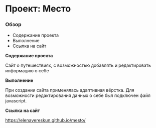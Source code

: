 # Проект: Место

### Обзор

* Содержание проекта
* Выполнение
* Ссылка на сайт

**Содержание проекта**

Сайт о путешествиях, с возможностью добавлять и редактировать информацию о себе 

**Выполнение**

При создании сайта применялась адаптивная вёрстка. Для возможности редактирования данных о себе был подключен файл javascript.

**Ссылка на сайт**

https://elenavereskun.github.io/mesto/
